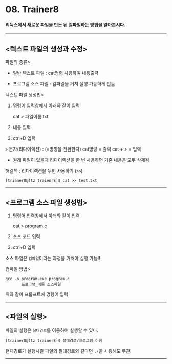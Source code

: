 # 08. Trainer8
<h4>리눅스에서 새로운 파일을 만든 뒤 컴파일하는 방법을 알아봅시다.<h4>

---

## <텍스트 파일의 생성과 수정>

파일의 종류> 
- 일반 텍스트 파일 : cat명령 사용하여 내용출력

- 프로그램 소스 파일 : 컴파일을 거쳐 실행 가능하게 만듬


텍스트 파일 생성법>
1) 명령어 입력창에서 아래와 같이 입력

    cat > 파일이름.txt

2) 내용 입력
3) ctrl+D 입력

`>` 문자(리다이렉션) : (=방향을 전환한다)
                     cat명령 = 출력
                     cat + > = 입력

- 원래 파일이 있을때 리다이렉션을 한 번 사용하면 기존 내용은 모두 삭제됨

해결책 : 리다이렉션을 두번 사용하기 (`>>`)

    [trianer8@ftz traienr8]$ cat >> test.txt

---

## <프로그램 소스 파일 생성법>
1) 명령어 입력창에서 아래와 같이 입력

    cat > program.c

2) 소스 코드 입력
3) ctrl+D 입력

소스 파일은 `컴파일`이라는 과정을 거쳐야 실행 가능!!

컴파일 방법>

    gcc -o program.exe program.c
           프로그램_이름 소스파일

위와 같이 프롬프트에 명령어 입력

---

## <파일의 실행>

파일의 실행은 `절대경로`를 이용하여 실행할 수 있다.

    [trainer8@ftz trainer8]$ 절대경로/프로그림 이름

현재경로가 실행시킬 파일의 절대경로와 같다면 `./`을 사용해도 무관!

---
